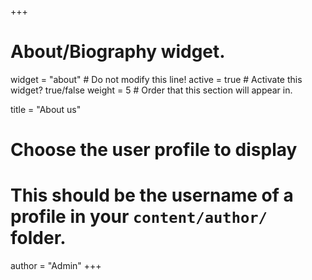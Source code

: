 +++
# About/Biography widget.
widget = "about"  # Do not modify this line!
active = true  # Activate this widget? true/false
weight = 5  # Order that this section will appear in.

title = "About us"

# Choose the user profile to display
# This should be the username of a profile in your `content/author/` folder.
author = "Admin"
+++
